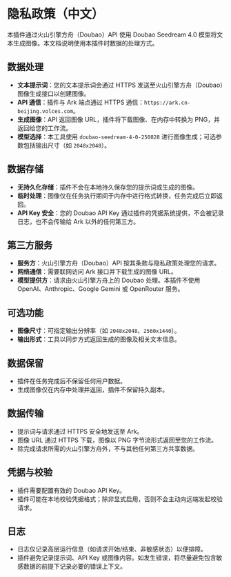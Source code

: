 # 隐私政策（中文）

本插件通过火山引擎方舟（Doubao）API 使用 Doubao Seedream 4.0 模型将文本生成图像。本文档说明使用本插件时数据的处理方式。

## 数据处理

- **文本提示词**：您的文本提示词会通过 HTTPS 发送至火山引擎方舟（Doubao）图像生成接口以创建图像。
- **API 通信**：插件与 Ark 端点通过 HTTPS 通信：`https://ark.cn-beijing.volces.com`。
- **生成图像**：API 返回图像 URL，插件将下载图像、在内存中转换为 PNG，并返回给您的工作流。
- **模型选择**：本工具使用 `doubao-seedream-4-0-250828` 进行图像生成；可选参数包括输出尺寸（如 `2048x2048`）。

## 数据存储

- **无持久化存储**：插件不会在本地持久保存您的提示词或生成的图像。
- **临时处理**：图像仅在任务执行期间于内存中进行格式转换，任务完成后立即返回。
- **API Key 安全**：您的 Doubao API Key 通过插件的凭据系统提供，不会被记录日志，也不会传输给 Ark 以外的任何第三方。

## 第三方服务

- **服务方**：火山引擎方舟（Doubao）API 按其条款与隐私政策处理您的请求。
- **网络通信**：需要联网访问 Ark 接口并下载生成的图像 URL。
- **模型提供方**：请求由火山引擎方舟上的 Doubao 处理。本插件不使用 OpenAI、Anthropic、Google Gemini 或 OpenRouter 服务。

## 可选功能

- **图像尺寸**：可指定输出分辨率（如 `2048x2048`、`2560x1440`）。
- **输出形式**：工具以同步方式返回生成的图像及相关文本信息。

## 数据保留

- 插件在任务完成后不保留任何用户数据。
- 生成图像仅在内存中处理并返回，插件不保留持久副本。

## 数据传输

- 提示词与请求通过 HTTPS 安全地发送至 Ark。
- 图像 URL 通过 HTTPS 下载，图像以 PNG 字节流形式返回至您的工作流。
- 除完成请求所需的火山引擎方舟外，不与其他任何第三方共享数据。

## 凭据与校验

- 插件需要配置有效的 Doubao API Key。
- 插件可能在本地校验凭据格式；除非显式启用，否则不会主动向远端发起校验请求。

## 日志

- 日志仅记录高层运行信息（如请求开始/结束、非敏感状态）以便排障。
- 插件避免记录提示词、API Key 或图像内容。如发生错误，将尽量避免包含敏感数据的前提下记录必要的错误上下文。
